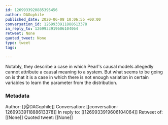 ```yaml
---
id: 1269933920885395456
author: DAGophile
published_date: 2020-06-08 10:06:55 +00:00
conversation_id: 1269933911888613378
in_reply_to: 1269933919606104064
retweet: None
quoted_tweet: None
type: tweet
tags:

---
```


Notably, they describe a case in which Pearl's causal models allegedly cannot attribute a causal meaning to a system. But what seems to be going on is that it is a case in which there is not enough variation in certain variables to learn the parameter from the distribution.

### Metadata

Author: [[@DAGophile]]
Conversation: [[conversation-1269933911888613378]]
In reply to: [[1269933919606104064]]
Retweet of: [[None]]
Quoted tweet: [[None]]
